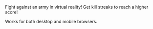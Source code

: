 Fight against an army in virtual reality! Get kill streaks to reach a higher score!

Works for both desktop and mobile browsers.